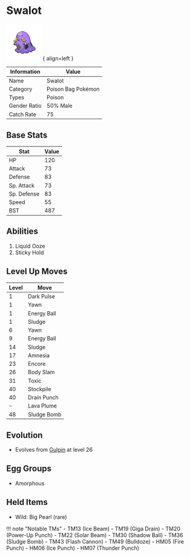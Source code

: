 # Swalot

![Swalot](../images/pokemon/317.png){ align=left }

| Information | Value |
|------------|--------|
| Name | Swalot |
| Category | Poison Bag Pokémon |
| Types | Poison |
| Gender Ratio | 50% Male |
| Catch Rate | 75 |

## Base Stats

| Stat | Value |
|------|-------|
| HP | 120 |
| Attack | 73 |
| Defense | 83 |
| Sp. Attack | 73 |
| Sp. Defense | 83 |
| Speed | 55 |
| BST | 487 |

## Abilities
1. Liquid Ooze
2. Sticky Hold

## Level Up Moves
| Level | Move |
|-------|------|
| 1 | Dark Pulse |
| 1 | Yawn |
| 1 | Energy Ball |
| 1 | Sludge |
| 6 | Yawn |
| 9 | Energy Ball |
| 14 | Sludge |
| 17 | Amnesia |
| 23 | Encore |
| 26 | Body Slam |
| 31 | Toxic |
| 40 | Stockpile |
| 40 | Drain Punch |
| - | Lava Plume |
| 48 | Sludge Bomb |

## Evolution
- Evolves from [Gulpin](316-gulpin.md) at level 26

## Egg Groups
- Amorphous

## Held Items
- Wild: Big Pearl (rare)

!!! note "Notable TMs"
    - TM13 (Ice Beam)
    - TM19 (Giga Drain)
    - TM20 (Power-Up Punch)
    - TM22 (Solar Beam)
    - TM30 (Shadow Ball)
    - TM36 (Sludge Bomb)
    - TM43 (Flash Cannon)
    - TM49 (Bulldoze)
    - HM05 (Fire Punch)
    - HM06 (Ice Punch)
    - HM07 (Thunder Punch)
